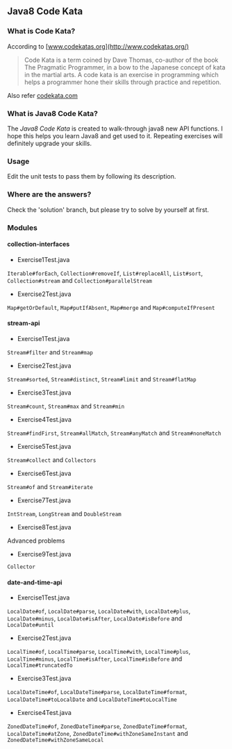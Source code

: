 ## Java8 Code Kata

### What is Code Kata?

According to [www.codekatas.org](http://www.codekatas.org/)
> Code Kata is a term coined by Dave Thomas, co-author of the book The Pragmatic Programmer, in a bow to the Japanese concept of kata in the martial arts. A code kata is an exercise in programming which helps a programmer hone their skills through practice and repetition.


Also refer [codekata.com](http://codekata.com/)

### What is Java8 Code Kata?

The _Java8 Code Kata_ is created to walk-through java8 new API functions. I hope this helps you learn Java8 and get used to it. Repeating exercises will definitely upgrade your skills.

### Usage

Edit the unit tests to pass them by following its description.

### Where are the answers?

Check the 'solution' branch, but please try to solve by yourself at first.

### Modules

#### collection-interfaces

+ Exercise1Test.java

`Iterable#forEach`, `Collection#removeIf`, `List#replaceAll`, `List#sort`, `Collection#stream` and `Collection#parallelStream`

+ Exercise2Test.java

`Map#getOrDefault`, `Map#putIfAbsent`, `Map#merge` and `Map#computeIfPresent`

#### stream-api

+ Exercise1Test.java

`Stream#filter` and `Stream#map`

+ Exercise2Test.java

`Stream#sorted`, `Stream#distinct`, `Stream#limit` and `Stream#flatMap`

+ Exercise3Test.java

`Stream#count`, `Stream#max` and `Stream#min`

+ Exercise4Test.java

`Stream#findFirst`, `Stream#allMatch`, `Stream#anyMatch` and `Stream#noneMatch`

+ Exercise5Test.java

`Stream#collect` and `Collectors`

+ Exercise6Test.java

`Stream#of` and `Stream#iterate`

+ Exercise7Test.java

`IntStream`, `LongStream` and `DoubleStream`

+ Exercise8Test.java

Advanced problems

+ Exercise9Test.java

`Collector`

#### date-and-time-api

+ Exercise1Test.java

`LocalDate#of`, `LocalDate#parse`, `LocalDate#with`, `LocalDate#plus`, `LocalDate#minus`, `LocalDate#isAfter`, `LocalDate#isBefore` and `LocalDate#until`

+ Exercise2Test.java

`LocalTime#of`, `LocalTime#parse`, `LocalTime#with`, `LocalTime#plus`, `LocalTime#minus`, `LocalTime#isAfter`, `LocalTime#isBefore` and `LocalTime#truncatedTo`

+ Exercise3Test.java

`LocalDateTime#of`, `LocalDateTime#parse`, `LocalDateTime#format`, `LocalDateTime#toLocalDate` and `LocalDateTime#toLocalTime`

+ Exercise4Test.java

`ZonedDateTime#of`, `ZonedDateTime#parse`, `ZonedDateTime#format`, `LocalDateTime#atZone`, `ZonedDateTime#withZoneSameInstant` and `ZonedDateTime#withZoneSameLocal`
